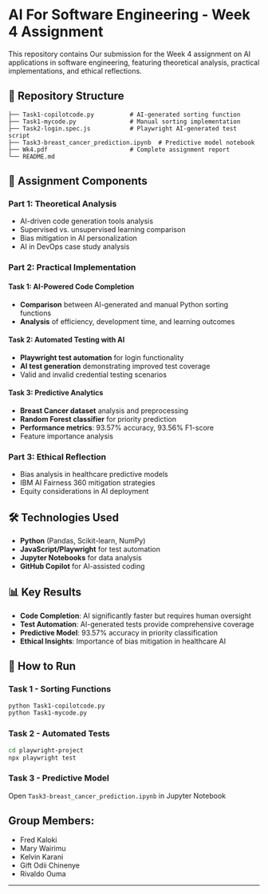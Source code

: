 # AI For Software Engineering - Week 4 Assignment

This repository contains Our submission for the Week 4 assignment on AI applications in software engineering, featuring theoretical analysis, practical implementations, and ethical reflections.

## 📁 Repository Structure

```
├── Task1-copilotcode.py          # AI-generated sorting function
├── Task1-mycode.py               # Manual sorting implementation  
├── Task2-login.spec.js           # Playwright AI-generated test script
├── Task3-breast_cancer_prediction.ipynb  # Predictive model notebook
├── Wk4.pdf                       # Complete assignment report
└── README.md                     
```

## 🎯 Assignment Components

### Part 1: Theoretical Analysis
- AI-driven code generation tools analysis
- Supervised vs. unsupervised learning comparison
- Bias mitigation in AI personalization
- AI in DevOps case study analysis

### Part 2: Practical Implementation

#### Task 1: AI-Powered Code Completion
- **Comparison** between AI-generated and manual Python sorting functions
- **Analysis** of efficiency, development time, and learning outcomes

#### Task 2: Automated Testing with AI  
- **Playwright test automation** for login functionality
- **AI test generation** demonstrating improved test coverage
- Valid and invalid credential testing scenarios

#### Task 3: Predictive Analytics
- **Breast Cancer dataset** analysis and preprocessing
- **Random Forest classifier** for priority prediction
- **Performance metrics**: 93.57% accuracy, 93.56% F1-score
- Feature importance analysis

### Part 3: Ethical Reflection
- Bias analysis in healthcare predictive models
- IBM AI Fairness 360 mitigation strategies
- Equity considerations in AI deployment

## 🛠️ Technologies Used

- **Python** (Pandas, Scikit-learn, NumPy)
- **JavaScript/Playwright** for test automation
- **Jupyter Notebooks** for data analysis
- **GitHub Copilot** for AI-assisted coding

## 📊 Key Results

- **Code Completion**: AI significantly faster but requires human oversight
- **Test Automation**: AI-generated tests provide comprehensive coverage
- **Predictive Model**: 93.57% accuracy in priority classification
- **Ethical Insights**: Importance of bias mitigation in healthcare AI

## 🚀 How to Run

### Task 1 - Sorting Functions
```bash
python Task1-copilotcode.py
python Task1-mycode.py
```

### Task 2 - Automated Tests
```bash
cd playwright-project
npx playwright test
```

### Task 3 - Predictive Model
Open `Task3-breast_cancer_prediction.ipynb` in Jupyter Notebook

## Group Members: 
- Fred Kaloki
- Mary Wairimu
- Kelvin Karani
- Gift Odii Chinenye
- Rivaldo Ouma
---
